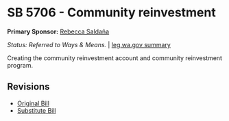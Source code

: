 # SB 5706 - Community reinvestment
**Primary Sponsor:** [Rebecca Saldaña](/person/leg/rebecca.saldana.md)

*Status: Referred to Ways & Means.* | [leg.wa.gov summary](https://app.leg.wa.gov/billsummary?BillNumber=5706&Year=2021)

Creating the community reinvestment account and community reinvestment program.

## Revisions
* [Original Bill](1/)
* [Substitute Bill](S/)